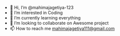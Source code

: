 - 👋 Hi, I’m @mahimajagetiya-123
- 👀 I’m interested in Coding
- 🌱 I’m currently learning everything
- 💞️ I’m looking to collaborate on Awesome project
- 📫 How to reach me mahimajagetiya111@gmail.com

<!---
mahimajagetiya-123/mahimajagetiya-123 is a ✨ special ✨ repository because its `README.md` (this file) appears on your GitHub profile.
You can click the Preview link to take a look at your changes.
--->
